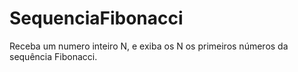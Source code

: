 # SequenciaFibonacci
Receba um numero inteiro N, e exiba os N os primeiros números da sequência Fibonacci.
